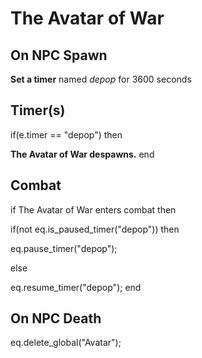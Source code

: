 # The Avatar of War
## On NPC Spawn

**Set a timer** named *depop* for 3600 seconds
## Timer(s)

if(e.timer == "depop") then


**The Avatar of War despawns.**
end

## Combat

if The Avatar of War enters combat  then


if(not eq.is_paused_timer("depop")) then



eq.pause_timer("depop");


else


eq.resume_timer("depop");
end

## On NPC Death

eq.delete_global("Avatar");
